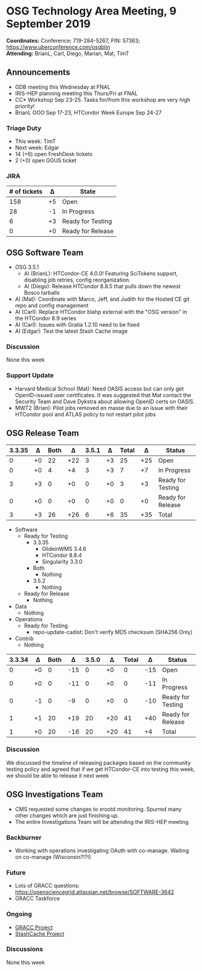 # OSG Technology Area Meeting,  9 September 2019

**Coordinates:** Conference: 719-284-5267, PIN: 57363; <https://www.uberconference.com/osgblin>  
**Attending:** BrianL, Carl, Diego, Marian, Mat, TimT


## Announcements

-   GDB meeting this Wednesday at FNAL
-   IRIS-HEP planning meeting this Thurs/Fri at FNAL
-   CC\* Workshop Sep 23-25. Tasks for/from this workshop are very high priority!
-   BrianL OOO Sep 17-23, HTCondor Week Europe Sep 24-27


### Triage Duty

-   This week: TimT
-   Next week: Edgar
-   14 (+6) open FreshDesk tickets
-   2 (+0) open GGUS ticket


### JIRA

| # of tickets | &Delta; | State             |
|------------ |------- |----------------- |
| 158          | +5      | Open              |
| 28           | -1      | In Progress       |
| 6            | +3      | Ready for Testing |
| 0            | +0      | Ready for Release |


## OSG Software Team

-   OSG 3.5.1  
    -   AI (BrianL): HTCondor-CE 4.0.0! Featuring SciTokens support, disabling job retries, config reorganization.
    -   AI (Diego): Release HTCondor 8.8.5 that pulls down the newest Bosco tarballs
-   AI (Mat): Coordinate with Marco, Jeff, and Judith for the Hosted CE git repo and config management
-   AI (Carl): Replace HTCondor blahp external with the "OSG version" in the HTCondor 8.9 series
-   AI (Carl): Issues with Gratia 1.2.10 need to be fixed
-   AI (Edgar): Test the latest Stash Cache image


### Discussion

None this week  


### Support Update

-   Harvard Medical School (Mat): Need OASIS access but can only get OpenID-issued user certificates.
    It was suggested that Mat contact the Security Team and Dave Dykstra about allowing OpenID certs on OASIS.
-   MWT2 (Brian): Pilot jobs removed en masse due to an issue with their HTCondor pool and ATLAS policy to not restart pilot jobs


## OSG Release Team

| 3.3.35 | &Delta; | Both | &Delta; | 3.5.1 | &Delta; | Total | &Delta; | Status            |
| ------ | ------- | ---- | ------- | ----- | ------- | ----- | ------- | ----------------- |
| 0      | +0      | 22   | +22     | 3     | +3      | 25    | +25     | Open              |
| 0      | +0      | 4    | +4      | 3     | +3      | 7     | +7      | In Progress       |
| 3      | +3      | 0    | +0      | 0     | +0      | 3     | +3      | Ready for Testing |
| 0      | +0      | 0    | +0      | 0     | +0      | 0     | +0      | Ready for Release |
| 3      | +3      | 26   | +26     | 6     | +6      | 35    | +35     | Total             |

-   Software
    -   Ready for Testing  
        -   3.3.35
            -   GlideinWMS 3.4.6
            -   HTCondor 8.8.4
            -   Singularity 3.3.0
        -   Both
            -   Nothing
        -   3.5.2
            -   Nothing
    -   Ready for Release  
        -   Nothing
-   Data  
    -   Nothing
-   Operations  
    -   Ready for Testing
        -   repo-update-cadist: Don't verify MD5 checksum (SHA256 Only)
-   Contrib  
    -   Nothing


| 3.3.34 | &Delta; | Both | &Delta; | 3.5.0 | &Delta; | Total | &Delta; | Status            |
| ------ | ------- | ---- | ------- | ----- | ------- | ----- | ------- | ----------------- |
| 0      | +0      | 0    | -15     | 0     | +0      | 0     | -15     | Open              |
| 0      | +0      | 0    | -11     | 0     | +0      | 0     | -11     | In Progress       |
| 0      | -1      | 0    | -9      | 0     | +0      | 0     | -10     | Ready for Testing |
| 1      | +1      | 20   | +19     | 20    | +20     | 41    | +40     | Ready for Release |
| 1      | +0      | 20   | -16     | 20    | +20     | 41    | +4      | Total             |


### Discussion

We discussed the timeline of releasing packages based on the community testing policy and agreed that if we get HTCondor-CE into testing this week, we should be able to release it next week


## OSG Investigations Team

-   CMS requested some changes to xrootd monitoring.  Spurred many other changes which are just finishing up.
-   The entire Investigations Team will be attending the IRIS-HEP meeting


### Backburner

-   Working with operations investigating OAuth with co-manage.  Waiting on co-manage (Wisconsin?!?!)


### Future

-   Lots of GRACC questions: <https://opensciencegrid.atlassian.net/browse/SOFTWARE-3642>
-   GRACC Taskforce


### Ongoing

-   [GRACC Project](https://opensciencegrid.atlassian.net/projects/GRACC)
-   [StashCache Project](http://opensciencegrid.org/docs/data/stashcache/overview/)


### Discussions

None this week
